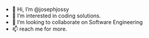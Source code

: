 - 👋 Hi, I’m @josephjossy
- 👀 I’m interested in coding solutions.
- 💞️ I’m looking to collaborate on Software Engineering
- 📫 reach me for more.

<!---
josephjossy/josephjossy is a ✨ special ✨ repository because its `README.md` (this file) appears on your GitHub profile.
You can click the Preview link to take a look at your changes.
--->

